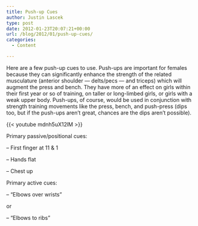 ```yaml
---
title: Push-up Cues
author: Justin Lascek
type: post
date: 2012-01-23T20:07:21+00:00
url: /blog/2012/01/push-up-cues/
categories:
  - Content

---
```

Here are a few push-up cues to use. Push-ups are important for females because they can significantly enhance the strength of the related musculature (anterior shoulder &#8212; delts/pecs &#8212; and triceps) which will augment the press and bench. They have more of an effect on girls within their first year or so of training, on taller or long-limbed girls, or girls with a weak upper body. Push-ups, of course, would be used in conjunction with strength training movements like the press, bench, and push-press (dips too, but if the push-ups aren&#8217;t great, chances are the dips aren&#8217;t possible).
  

  
{{< youtube mdnh5uX12lM >}}
  

  
Primary passive/positional cues:
  
&#8211; First finger at 11 & 1
  
&#8211; Hands flat
  
&#8211; Chest up
  

  
Primary active cues:
  
&#8211; &#8220;Elbows over wrists&#8221;
  
or
  
&#8211; &#8220;Elbows to ribs&#8221;
